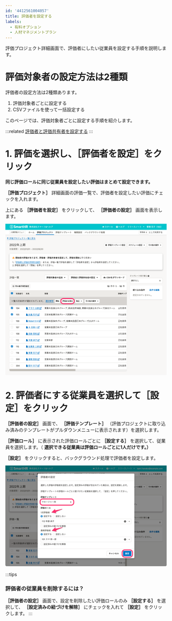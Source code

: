 ```yaml
---
id: '4412561004057'
title: 評価者を設定する
labels:
  - 有料オプション
  - 人材マネジメントプラン
---
```

評価プロジェクト詳細画面で、評価者にしたい従業員を設定する手順を説明します。

# 評価対象者の設定方法は2種類

評価者の設定方法は2種類あります。

1.  評価対象者ごとに設定する
2.  CSVファイルを使って一括設定する

このページでは、評価対象者ごとに設定する手順を紹介します。

:::related
[評価者と評価共有者を設定する](https://knowledge.smarthr.jp/hc/ja/articles/4407133726745)
:::

# 1\. 評価を選択し、［評価者を設定］をクリック

**同じ評価ロールに同じ従業員を設定したい評価はまとめて設定できます。**

 **［評価プロジェクト］** 詳細画面の評価一覧で、評価者を設定したい評価にチェックを入れます。

上にある **［評価者を設定］** をクリックして、 **［評価者の設定］** 画面を表示します。

![set_evaluator.png](./set_evaluator.png)

# 2\. 評価者にする従業員を選択して［設定］をクリック

 **［評価者の設定］** 画面で、 **［評価テンプレート］** （評価プロジェクトに取り込み済みのテンプレートがプルダウンメニューに表示されます）を選択します。

 **［評価ロール］** に表示された評価ロールごとに **［設定する］** を選択して、従業員を選択します。（ **選択できる従業員は評価ロールごとに1人だけです。）** 

 **［設定］** をクリックすると、バックグラウンド処理で評価者を設定します。

![setting_evaluator.png](./setting_evaluator.png)

:::tips
### 評価者の従業員を削除するには？
 **［評価者の設定］** 画面で、設定を削除したい評価ロールのみ **［設定する］** を選択して、 **［設定済みの紐づけを解除］** にチェックを入れて **［設定］** をクリックします。
:::
